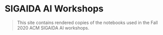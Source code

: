 # SIGAIDA AI Workshops
> This site contains rendered copies of the notebooks used in the Fall 2020 ACM SIGAIDA AI workshops.

